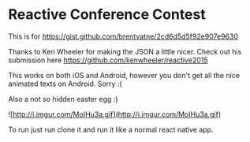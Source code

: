 # Reactive Conference Contest

This is for https://gist.github.com/brentvatne/2cd6d5d5f92e907e9630

Thanks to Ken Wheeler for making the JSON a little nicer. Check out his submission here https://github.com/kenwheeler/reactive2015


This works on both iOS and Android, however you don't get all the nice animated texts on Android. Sorry :(


Also a not so hidden easter egg :)

![http://i.imgur.com/MoIHu3a.gif](http://i.imgur.com/MoIHu3a.gif)



To run just run clone it and run it like a normal react native app.
